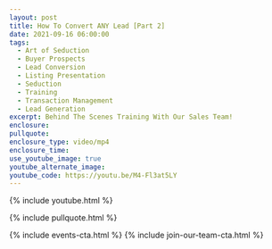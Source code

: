 ```yaml
---
layout: post
title: How To Convert ANY Lead [Part 2]
date: 2021-09-16 06:00:00
tags:
  - Art of Seduction
  - Buyer Prospects
  - Lead Conversion
  - Listing Presentation
  - Seduction
  - Training
  - Transaction Management
  - Lead Generation
excerpt: Behind The Scenes Training With Our Sales Team!
enclosure:
pullquote:
enclosure_type: video/mp4
enclosure_time:
use_youtube_image: true
youtube_alternate_image:
youtube_code: https://youtu.be/M4-Fl3at5LY
---
```

{% include youtube.html %}

{% include pullquote.html %}

{% include events-cta.html %} {% include join-our-team-cta.html %}

